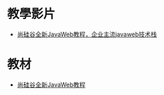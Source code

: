 # 教學影片

- [尚硅谷全新JavaWeb教程，企业主流javaweb技术栈](https://www.bilibili.com/video/BV1UN411x7xe/?spm_id_from=333.337.search-card.all.click&vd_source=dd97ccca0358cc54d2813737943d2b54)

# 教材
- [尚硅谷全新JavaWeb教程](https://github.com/xftxyz2001/atguigu-javaweb?tab=readme-ov-file)